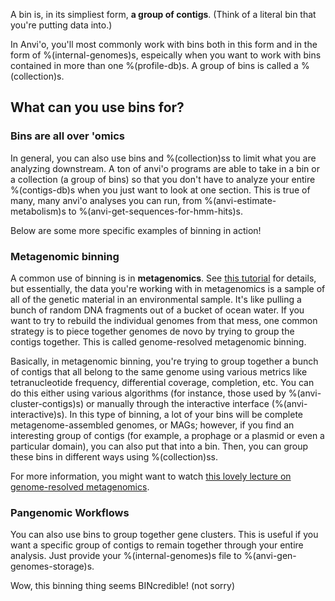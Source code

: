 A bin is, in its simpliest form, **a group of contigs**.  (Think of a literal bin that you're putting data into.)

In Anvi'o, you'll most commonly work with bins both in this form and in the form of %(internal-genomes)s, espeically when you want to work with bins contained in more than one %(profile-db)s. A group of bins is called a %(collection)s.

## What can you use bins for? 

### Bins are all over 'omics
In general, you can also use bins and %(collection)ss to limit what you are analyzing downstream. A ton of anvi'o programs are able to take in a bin or a collection (a group of bins) so that you don't have to analyze your entire %(contigs-db)s when you just want to look at one section. This is true of many, many anvi'o analyses you can run, from %(anvi-estimate-metabolism)s to %(anvi-get-sequences-for-hmm-hits)s. 

Below are some more specific examples of binning in action!

### Metagenomic binning
A common use of binning is in **metagenomics**. See [this tutorial](http://merenlab.org/2016/06/22/anvio-tutorial-v2/) for details, but essentially, the data you're working with in metagenomics is a sample of all of the genetic material in an environmental sample. It's like pulling a bunch of random DNA fragments out of a bucket of ocean water. If you want to try to rebuild the individual genomes from that mess, one common strategy is to piece together genomes de novo by trying to group the contigs together. This is called genome-resolved metagenomic binning. 

Basically, in metagenomic binning, you're trying to group together a bunch of contigs that all belong to the same genome using various metrics like tetranucleotide frequency, differential coverage, completion, etc. You can do this either using various algorithms (for instance, those used by %(anvi-cluster-contigs)s) or manually through the interactive interface (%(anvi-interactive)s). In this type of binning, a lot of your bins will be complete metagenome-assembled genomes, or MAGs; however, if you find an interesting group of contigs (for example, a prophage or a plasmid or even a particular domain), you can also put that into a bin. Then, you can group these bins in different ways using %(collection)ss.

For more information, you might want to watch [this lovely lecture on genome-resolved metagenomics](https://www.youtube.com/watch?v=RjNdHGK4ruo).

### Pangenomic Workflows
You can also use bins to group together gene clusters. This is useful if you want a specific group of contigs to remain together through your entire analysis. Just provide your %(internal-genomes)s file to %(anvi-gen-genomes-storage)s. 

Wow, this binning thing seems BINcredible! (not sorry)

